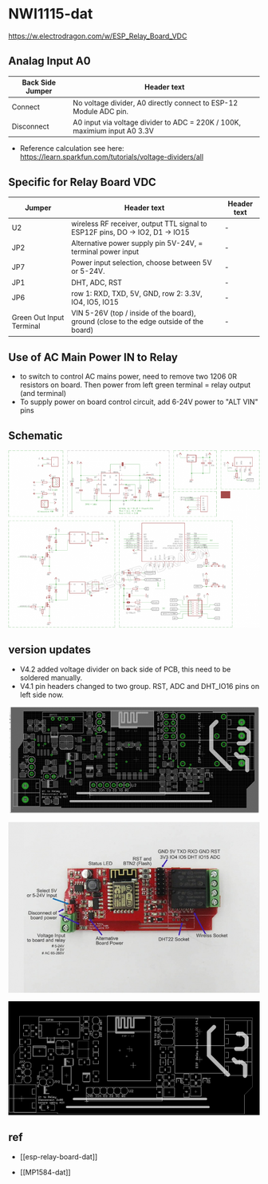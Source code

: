 
# NWI1115-dat


https://w.electrodragon.com/w/ESP_Relay_Board_VDC



## Analag Input A0

| Back Side Jumper | Header text                                                               |
| ---------------- | ------------------------------------------------------------------------- |
| Connect          | No voltage divider, A0 directly connect to ESP-12 Module ADC pin.         |
| Disconnect       | A0 input via voltage divider to ADC = 220K / 100K, maximium input A0 3.3V |


* Reference calculation see here: https://learn.sparkfun.com/tutorials/voltage-dividers/all




## Specific for Relay Board VDC
| Jumper                   | Header text                                                                            | Header text |
| ------------------------ | -------------------------------------------------------------------------------------- | ----------- |
| U2                       | wireless RF receiver, output TTL signal to ESP12F pins, DO -> IO2, D1 -> IO15          | -           |
| JP2                      | Alternative power supply pin 5V-24V, = terminal power input                            | -           |
| JP7                      | Power input selection, choose between 5V or 5-24V.                                     | -           |
| JP1                      | DHT, ADC, RST                                                                          | -           |
| JP6                      | row 1: RXD, TXD, 5V, GND, row 2: 3.3V, IO4, IO5, IO15                                  | -           |
| Green Out Input Terminal | VIN 5-26V (top / inside of the board), ground (close to the edge outside of the board) | -           |


## Use of AC Main Power IN to Relay

* to switch to control AC mains power, need to remove two 1206 0R resistors on board. Then power from left green terminal = relay output (and terminal)
* To supply power on board control circuit, add 6-24V power to "ALT VIN" pins



## Schematic 

![](2024-04-22-15-17-15.png)

## version updates 


* V4.2 added voltage divider on back side of PCB, this need to be soldered manually.
* V4.1 pin headers changed to two group. RST, ADC and DHT_IO16 pins on left side now.


![](2024-04-22-15-15-47.png)

![](2024-04-22-15-16-13.png)

![](2024-04-22-15-16-31.png)



## ref 

- [[esp-relay-board-dat]]

- [[MP1584-dat]]